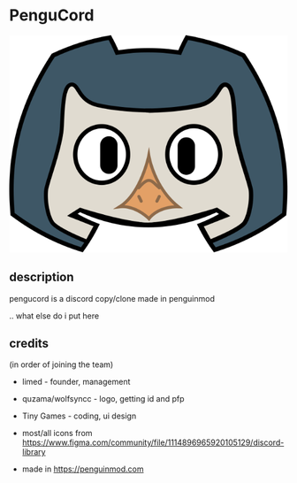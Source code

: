 # PenguCord
![icon](icon.svg)

## description

pengucord is a discord copy/clone made in penguinmod

.. what else do i put here

## credits
(in order of joining the team)

* limed - founder, management
* quzama/wolfsyncc - logo, getting id and pfp
* Tiny Games - coding, ui design

* most/all icons from https://www.figma.com/community/file/1114896965920105129/discord-library
* made in https://penguinmod.com
